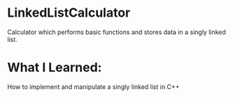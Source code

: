 # LinkedListCalculator
Calculator which performs basic functions and stores data in a singly linked list.

# What I Learned:

How to implement and manipulate a singly linked list in C++
